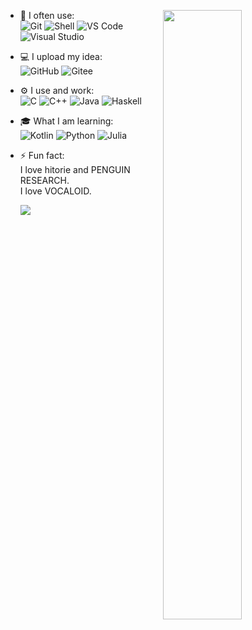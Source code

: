 [<img align="right" width="50%" src="https://github-readme-stats.vercel.app/api?username=iXeor&theme=dark&show_icons=true">](https://metrics.lecoq.io/ouuan?template=classic)
- 🚀 I often use: </br>
  ![Git](https://img.shields.io/badge/-Git-black?style=plastic&logo=git)
  ![Shell](https://img.shields.io/badge/-Shell-blasck?style=plastic&logo=Shell)
  ![VS Code](https://img.shields.io/badge/-VS%20Code-007ACC?style=plastic&logo=visual-studio-code)
  ![Visual Studio](https://img.shields.io/badge/-Visual%20Studio-purple?style=plastic&logo=visual-studio)
- 💻 I upload my idea:</br>
  ![GitHub](https://img.shields.io/badge/-GitHub-181717?style=plastic&logo=github)
  ![Gitee](https://img.shields.io/badge/-Gitee-FCA121?style=plastic&logo=gitee)
- ⚙️ I use and work: </br>
  ![C](https://img.shields.io/badge/-C-green?style=plastic&logo=c)
  ![C++](https://img.shields.io/badge/-C++-00599C?style=plastic&logo=c)
  ![Java](https://img.shields.io/badge/-java-3f4441?style=plastic&logo=java)
  ![Haskell](https://img.shields.io/badge/-haskell-grey?style=plastic&logo=haskell)
- 🎓 What I am learning:</br>
  ![Kotlin](https://img.shields.io/badge/-kotlin-006a71?style=plastic&logo=kotlin) 
  ![Python](https://img.shields.io/badge/-python-yellow?style=plastic&logo=python) 
  ![Julia](https://img.shields.io/badge/-julia-green?style=plastic&logo=julia)
- ⚡️ Fun fact:<br>
  I love hitorie and PENGUIN RESEARCH.</br>
  I love VOCALOID.  </br>
  <body>

  <img src="http://i0.hdslb.com/bfs/article/c3e327a7d0a0a3f9f1a61b349465602906451d2f.gif" align="center">
  </body>
